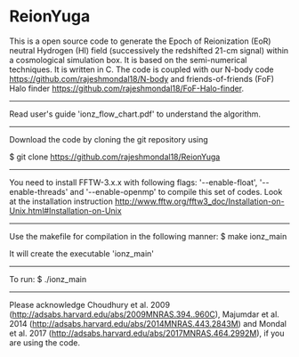 # ReionYuga
This is a open source code to generate the Epoch of Reionization (EoR) neutral Hydrogen (HI) field (successively the redshifted 21-cm signal) within a cosmological simulation box. It is based on the semi-numerical techniques. It is written in C. The code is coupled with our N-body code https://github.com/rajeshmondal18/N-body and friends-of-friends (FoF) Halo finder https://github.com/rajeshmondal18/FoF-Halo-finder.
_____________________________________

Read user's guide 'ionz_flow_chart.pdf' to understand the algorithm.
_____________________________________

Download the code by cloning the git repository using

$ git clone https://github.com/rajeshmondal18/ReionYuga

_____________________________________

You need to install FFTW-3.x.x with following flags: '--enable-float', '--enable-threads' and '--enable-openmp' to compile this set of codes. Look at the installation instruction http://www.fftw.org/fftw3_doc/Installation-on-Unix.html#Installation-on-Unix

_____________________________________

Use the makefile for compilation in the following manner:
$ make ionz_main

It will create the executable 'ionz_main'
_____________________________________

To run:
$ ./ionz_main
_____________________________________

Please acknowledge Choudhury et al. 2009 (http://adsabs.harvard.edu/abs/2009MNRAS.394..960C), Majumdar et al. 2014 (http://adsabs.harvard.edu/abs/2014MNRAS.443.2843M) and Mondal et al. 2017 (http://adsabs.harvard.edu/abs/2017MNRAS.464.2992M), if you are using the code.
